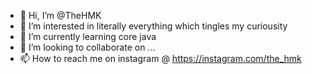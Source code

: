 - 👋 Hi, I’m @TheHMK
- 👀 I’m interested in literally everything which tingles my curiousity
- 🌱 I’m currently learning core java
- 💞️ I’m looking to collaborate on ...
- 📫 How to reach me on instagram @ https://instagram.com/the_hmk

<!---
TheHMK/TheHMK is a ✨ special ✨ repository because its `README.md` (this file) appears on your GitHub profile.
You can click the Preview link to take a look at your changes.
--->
